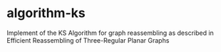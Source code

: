 # algorithm-ks
Implement of the KS Algorithm for graph reassembling as described in Efficient Reassembling of Three-Regular Planar Graphs

